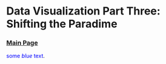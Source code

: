 # Data Visualization Part Three: Shifting the Paradime


### [Main Page](data-visualization-portfolio)

<span style="color:blue">some *blue* text</span>.
